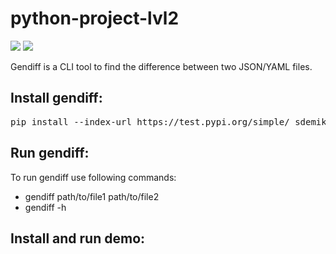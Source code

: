 <h1>python-project-lvl2</h1>
<div>
<p><a href="https://codeclimate.com/github/sdemikhov/python-project-lvl2/maintainability"><img src="https://api.codeclimate.com/v1/badges/2112654519a56e92571a/maintainability" /></a>
<a href="https://travis-ci.org/sdemikhov/python-project-lvl2"><img src="https://travis-ci.org/sdemikhov/python-project-lvl2.svg?branch=master" /></a></p>
<p>Gendiff is a CLI tool to find the difference between two JSON/YAML files.</p>
<h2>Install gendiff:</h2>
<pre>pip install --index-url https://test.pypi.org/simple/ sdemikhov-gendiff</pre>
<h2>Run gendiff:</h2>
<p>To run gendiff use following commands:<ul><li>gendiff path/to/file1 path/to/file2</li><li>gendiff -h</li></ul></p>
<h2>Install and run demo:</h2>
<p> </p>
</div>
